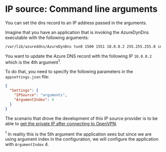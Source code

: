 # IP source: Command line arguments

You can set the dns record to an IP address passed in the arguments.

Imagine that you have an application that is invoking the AzureDynDns executable
with the following arguments:

```bash
/var/lib/azureddns/AzureDynDns tun0 1500 1551 10.0.0.2 255.255.255.0 init
```

You want to update the Azure DNS record with the following IP `10.0.0.2` which
is the 4th argument<sup>1</sup>.

To do that, you need to specify the following parameters in the
`appsettings.json` file:

```json
{
  "Settings": {
    "IPSource": "arguments",
    "ArgumentIndex": 4
  }
}
```

The scenario that drove the development of this IP source provider is to be able
to
[get the private IP after connecting to OpenVPN](../scenarios/openvpn-up-cmd.md).

<sup>1</sup> In reality this is the 5th argument the application sees but since
we are using argument index in the configuration, we will configure the
application with `ArgumentIndex` 4.

